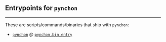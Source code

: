 
## Entrypoints for `pynchon`

-------------------------------------------------------------------------------

These are scripts/commands/binaries that ship with `pynchon`:

* [`pynchon`](/docs/cli/pynchon.md) @ [`pynchon.bin.entry`](/docs/api#pynchonbin)